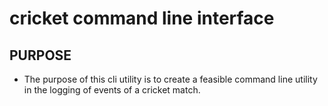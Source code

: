 # cricket command line interface

## PURPOSE
  + The purpose of this cli utility is to create a feasible command line utility in the logging of events of a cricket match.
